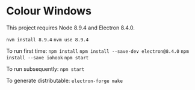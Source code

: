 # Colour Windows

This project requires Node 8.9.4 and Electron 8.4.0.

`nvm install 8.9.4`
`nvm use 8.9.4`

To run first time:
    ```npm install```
    ```npm install --save-dev electron@8.4.0```
    ```npm install --save iohook```
    ```npm start```

To run subsequently:
    ```npm start```

To generate distributable:
    ```electron-forge make```
